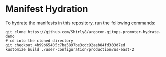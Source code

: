 # Manifest Hydration

To hydrate the manifests in this repository, run the following commands:

```shell
git clone https://github.com/Shirly8/argocon-gitops-promoter-hydrate-demo
# cd into the cloned directory
git checkout 4b99b65405c7ba5897be3cdc92aeb84fd333d7ed
kustomize build ./user-configuration/production/us-east-2
```
